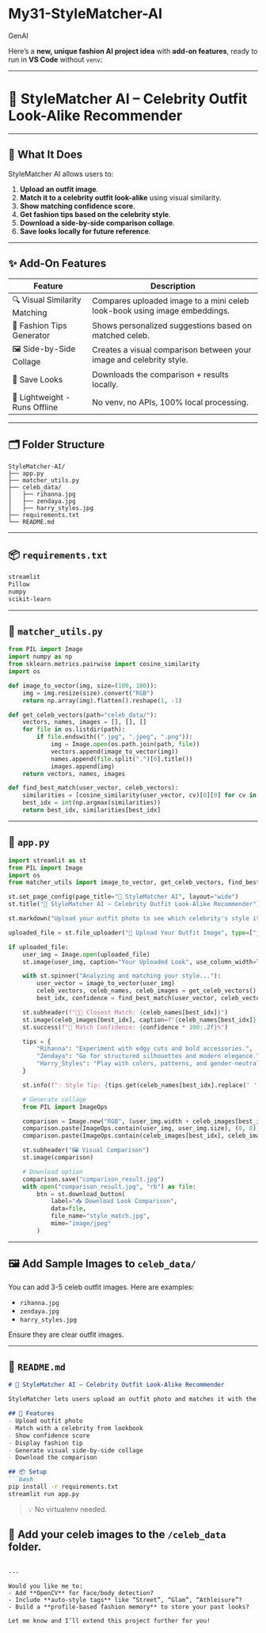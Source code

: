 # My31-StyleMatcher-AI
GenAI

Here’s a **new, unique fashion AI project idea** with **add-on features**, ready to run in **VS Code** without `venv`:

---

# 👠 **StyleMatcher AI – Celebrity Outfit Look-Alike Recommender**

---

## 🧠 **What It Does**

StyleMatcher AI allows users to:

1. **Upload an outfit image**.
2. **Match it to a celebrity outfit look-alike** using visual similarity.
3. **Show matching confidence score**.
4. **Get fashion tips based on the celebrity style**.
5. **Download a side-by-side comparison collage**.
6. **Save looks locally for future reference**.

---

## ✨ **Add-On Features**

| Feature                       | Description                                                               |
| ----------------------------- | ------------------------------------------------------------------------- |
| 🔍 Visual Similarity Matching | Compares uploaded image to a mini celeb look-book using image embeddings. |
| 🧾 Fashion Tips Generator     | Shows personalized suggestions based on matched celeb.                    |
| 🖼️ Side-by-Side Collage      | Creates a visual comparison between your image and celebrity style.       |
| 💾 Save Looks                 | Downloads the comparison + results locally.                               |
| 🧠 Lightweight - Runs Offline | No venv, no APIs, 100% local processing.                                  |

---

## 🗂 Folder Structure

```
StyleMatcher-AI/
├── app.py
├── matcher_utils.py
├── celeb_data/
│   ├── rihanna.jpg
│   ├── zendaya.jpg
│   ├── harry_styles.jpg
├── requirements.txt
└── README.md
```

---

## 📦 `requirements.txt`

```txt
streamlit
Pillow
numpy
scikit-learn
```

---

## 🧠 `matcher_utils.py`

```python
from PIL import Image
import numpy as np
from sklearn.metrics.pairwise import cosine_similarity
import os

def image_to_vector(img, size=(100, 100)):
    img = img.resize(size).convert("RGB")
    return np.array(img).flatten().reshape(1, -1)

def get_celeb_vectors(path="celeb_data/"):
    vectors, names, images = [], [], []
    for file in os.listdir(path):
        if file.endswith((".jpg", ".jpeg", ".png")):
            img = Image.open(os.path.join(path, file))
            vectors.append(image_to_vector(img))
            names.append(file.split(".")[0].title())
            images.append(img)
    return vectors, names, images

def find_best_match(user_vector, celeb_vectors):
    similarities = [cosine_similarity(user_vector, cv)[0][0] for cv in celeb_vectors]
    best_idx = int(np.argmax(similarities))
    return best_idx, similarities[best_idx]
```

---

## 🚀 `app.py`

```python
import streamlit as st
from PIL import Image
import os
from matcher_utils import image_to_vector, get_celeb_vectors, find_best_match

st.set_page_config(page_title="👠 StyleMatcher AI", layout="wide")
st.title("👠 StyleMatcher AI – Celebrity Outfit Look-Alike Recommender")

st.markdown("Upload your outfit photo to see which celebrity's style it resembles the most!")

uploaded_file = st.file_uploader("📸 Upload Your Outfit Image", type=["jpg", "png", "jpeg"])

if uploaded_file:
    user_img = Image.open(uploaded_file)
    st.image(user_img, caption="Your Uploaded Look", use_column_width=True)

    with st.spinner("Analyzing and matching your style..."):
        user_vector = image_to_vector(user_img)
        celeb_vectors, celeb_names, celeb_images = get_celeb_vectors()
        best_idx, confidence = find_best_match(user_vector, celeb_vectors)

    st.subheader(f"🧑‍🎤 Closest Match: {celeb_names[best_idx]}")
    st.image(celeb_images[best_idx], caption=f"{celeb_names[best_idx]}'s Look", use_column_width=True)
    st.success(f"🧮 Match Confidence: {confidence * 100:.2f}%")

    tips = {
        "Rihanna": "Experiment with edgy cuts and bold accessories.",
        "Zendaya": "Go for structured silhouettes and modern elegance.",
        "Harry_Styles": "Play with colors, patterns, and gender-neutral fits."
    }

    st.info(f"💡 Style Tip: {tips.get(celeb_names[best_idx].replace(' ', '_'), 'Stay confident and own your style!')}")

    # Generate collage
    from PIL import ImageOps

    comparison = Image.new("RGB", (user_img.width + celeb_images[best_idx].width, max(user_img.height, celeb_images[best_idx].height)))
    comparison.paste(ImageOps.contain(user_img, user_img.size), (0, 0))
    comparison.paste(ImageOps.contain(celeb_images[best_idx], celeb_images[best_idx].size), (user_img.width, 0))

    st.subheader("🖼️ Visual Comparison")
    st.image(comparison)

    # Download option
    comparison.save("comparison_result.jpg")
    with open("comparison_result.jpg", "rb") as file:
        btn = st.download_button(
            label="📥 Download Look Comparison",
            data=file,
            file_name="style_match.jpg",
            mime="image/jpeg"
        )
```

---

## 🖼 Add Sample Images to `celeb_data/`

You can add 3-5 celeb outfit images. Here are examples:

* `rihanna.jpg`
* `zendaya.jpg`
* `harry_styles.jpg`

Ensure they are clear outfit images.

---

## 📝 `README.md`

````markdown
# 👠 StyleMatcher AI – Celebrity Outfit Look-Alike Recommender

StyleMatcher lets users upload an outfit photo and matches it with the most visually similar celebrity style using cosine similarity on image features.

## 🧠 Features
- Upload outfit photo
- Match with a celebrity from lookbook
- Show confidence score
- Display fashion tip
- Generate visual side-by-side collage
- Download the comparison

## 📦 Setup
```bash
pip install -r requirements.txt
streamlit run app.py
````

> 💡 No virtualenv needed.

## 📁 Add your celeb images to the `/celeb_data` folder.

```

---

Would you like me to:
- Add **OpenCV** for face/body detection?
- Include **auto-style tags** like “Street”, “Glam”, “Athleisure”?
- Build a **profile-based fashion memory** to store your past looks?

Let me know and I’ll extend this project further for you!
```

